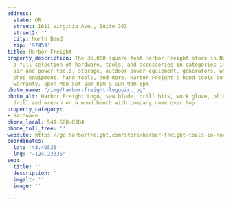 ```yaml
---
address:
  state: OR
  street: 1611 Virginia Ave., Suite 303
  street2: ''
  city: North Bend
  zip: '97459'
title: Harbor Freight
property_description: The 36,000-square-foot Harbor Freight store in North Bend stocks
  a full selection of hardware, tools, and accessories in categories including automotive,
  air and power tools, storage, outdoor power equipment, generators, welding supplies,
  shop equipment, hand tools, and more. Harbor Freight’s hand tools come with a lifetime
  warranty. Open Mon-Sat 8am-8pm & Sun 9am-6pm
photo_name: "/img/harbor-freight-logopic.jpg"
photo_alt: Harbor Freight Logo, saw blade, drill bits, work glove, pliers electric
  drill and wrench on a wood bench with company name over top
property_category:
- Hardware
phone_local: 541-668-8384
phone_toll_free: ''
website: https://go.harborfreight.com/store/harbor-freight-tools-in-north-bend-or-97459/
coordinates:
  lat: '43.40535'
  lng: "-124.23335"
seo:
  title: ''
  description: ''
  imgalt: ''
  image: ''

---
```

